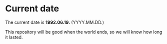 # Current date

The current date is **1992.06.19.** (YYYY.MM.DD.)

This repository will be good when the world ends, so we will know how long it lasted.